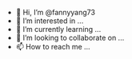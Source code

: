 - 👋 Hi, I’m @fannyyang73
- 👀 I’m interested in ...
- 🌱 I’m currently learning ...
- 💞️ I’m looking to collaborate on ...
- 📫 How to reach me ...

<!---
fannyyang73/fannyyang73 is a ✨ special ✨ repository because its `README.md` (this file) appears on your GitHub profile.
You can click the Preview link to take a look at your changes.
--->
